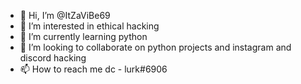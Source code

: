 - 👋 Hi, I’m @ItZaViBe69
- 👀 I’m interested in ethical hacking
- 🌱 I’m currently learning python
- 💞️ I’m looking to collaborate on python projects and instagram and discord hacking
- 📫 How to reach me dc - lurk#6906

<!---
ItZaViBe69/ItZaViBe69 is a ✨ special ✨ repository because its `README.md` (this file) appears on your GitHub profile.
You can click the Preview link to take a look at your changes.
--->
